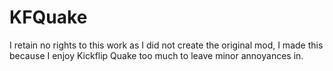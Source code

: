# KFQuake
I retain no rights to this work as I did not create the original mod, I made this because I enjoy Kickflip Quake too much to leave minor annoyances in.
